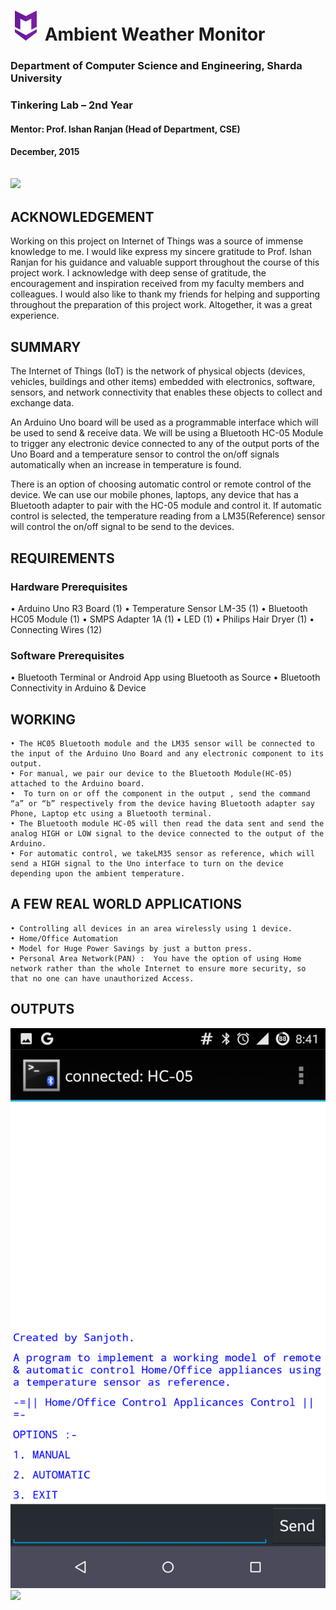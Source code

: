 # ![alt text](https://github.com/adam-p/markdown-here/raw/master/src/common/images/icon48.png) Ambient Weather Monitor
### Department	of	Computer	Science	and	Engineering, Sharda University
### Tinkering Lab – 2nd	Year
#### Mentor:	Prof.	Ishan	Ranjan (Head of Department, CSE)
#### December,	2015
![](WirelessRem&Auto.png)
---
## ACKNOWLEDGEMENT
Working on this project on Internet of Things was a source of immense knowledge to me. I would like express my sincere gratitude to Prof. Ishan Ranjan for his guidance and valuable support throughout the course of this project work. I acknowledge with deep sense of gratitude, the encouragement and inspiration received from my faculty members and colleagues. I would also like to thank my friends for helping and supporting throughout the preparation of this project work. Altogether, it was a great experience.

## SUMMARY

The Internet of Things (IoT) is the network of physical objects (devices, vehicles, buildings and other items) embedded with electronics, software, sensors, and network connectivity that enables these objects to collect and exchange data.

An Arduino Uno board will be used as a programmable interface which will be used to send & receive data. We will be using a Bluetooth HC-05 Module to trigger any electronic device connected to any of the output ports of the Uno Board and a temperature sensor to control the on/off signals automatically when an increase in temperature is found.

There is an option of choosing automatic control or remote control of the device. We can use our mobile phones, laptops, any device that has a Bluetooth adapter to pair with the HC-05 module and control it. If automatic control is selected, the temperature reading from a LM35(Reference) sensor will control the on/off signal to be send to the devices.


## REQUIREMENTS
### Hardware Prerequisites
• Arduino Uno R3 Board (1)
• Temperature Sensor LM-35 (1)
• Bluetooth HC05 Module (1)
• SMPS Adapter 1A (1)
• LED (1)
• Philips Hair Dryer (1)
• Connecting Wires (12)

### Software Prerequisites
• Bluetooth Terminal or Android App using Bluetooth as Source
• Bluetooth Connectivity in Arduino & Device
    
## WORKING
    • The HC05 Bluetooth module and the LM35 sensor will be connected to the input of the Arduino Uno Board and any electronic component to its output.
    • For manual, we pair our device to the Bluetooth Module(HC-05) attached to the Arduino board.
    •  To turn on or off the component in the output , send the command “a” or “b” respectively from the device having Bluetooth adapter say Phone, Laptop etc using a Bluetooth terminal.
    • The Bluetooth module HC-05 will then read the data sent and send the analog HIGH or LOW signal to the device connected to the output of the Arduino.
    • For automatic control, we takeLM35 sensor as reference, which will send a HIGH signal to the Uno interface to turn on the device depending upon the ambient temperature.

## A FEW REAL WORLD APPLICATIONS
    • Controlling all devices in an area wirelessly using 1 device.
    • Home/Office Automation
    • Model for Huge Power Savings by just a button press.
    • Personal Area Network(PAN) :  You have the option of using Home network rather than the whole Internet to ensure more security, so that no one can have unauthorized Access.
    
## OUTPUTS
![](output1.png)
![](output2.png)


